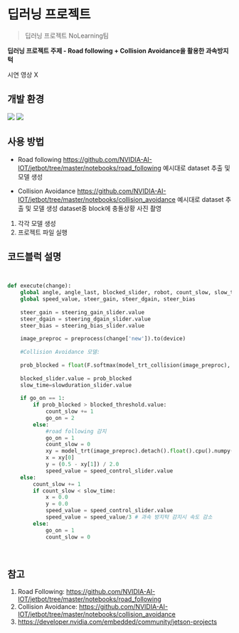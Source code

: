 # 딥러닝 프로젝트
> 딥러닝 프로젝트 NoLearning팀

**딥러닝 프로젝트 주제 - Road following + Collision Avoidance을 활용한 과속방지턱**


시연 영상 X

## 개발 환경

<img src="https://img.shields.io/badge/Jupyter-F37626?style=flat&logo=Jupyter&logoColor=white"/> <img src="https://img.shields.io/badge/NVIDIA-76B900?style=flat&logo=NVIDIA&logoColor=white"/>

## 사용 방법

- Road following
https://github.com/NVIDIA-AI-IOT/jetbot/tree/master/notebooks/road_following
예시대로 dataset 추출 및 모델 생성

- Collision Avoidance
https://github.com/NVIDIA-AI-IOT/jetbot/tree/master/notebooks/collision_avoidance
예시대로 dataset 추출 및 모델 생성
dataset중 block에 충돌상황 사진 촬영

1. 각각 모델 생성
3. 프로젝트 파일 실행


## 코드블럭 설명

```python


def execute(change):
    global angle, angle_last, blocked_slider, robot, count_slow, slow_time, go_on, x, y, blocked_threshold
    global speed_value, steer_gain, steer_dgain, steer_bias
                
    steer_gain = steering_gain_slider.value
    steer_dgain = steering_dgain_slider.value
    steer_bias = steering_bias_slider.value
       
    image_preproc = preprocess(change['new']).to(device)
     
    #Collision Avoidance 모델:
    
    prob_blocked = float(F.softmax(model_trt_collision(image_preproc), dim=1).flatten()[0])
    
    blocked_slider.value = prob_blocked    
    slow_time=slowduration_slider.value
    
    if go_on == 1:    
        if prob_blocked > blocked_threshold.value: 
            count_slow += 1
            go_on = 2
        else:
            #road following 감지
            go_on = 1
            count_slow = 0
            xy = model_trt(image_preproc).detach().float().cpu().numpy().flatten()        
            x = xy[0]            
            y = (0.5 - xy[1]) / 2.0
            speed_value = speed_control_slider.value
    else:
        count_slow += 1
        if count_slow < slow_time:
            x = 0.0 
            y = 0.0
            speed_value = speed_control_slider.value
            speed_value = speed_value/3 # 과속 방지턱 감지시 속도 감소
        else:
            go_on = 1
            count_slow = 0
            
    
```



## 참고

1. Road Following: https://github.com/NVIDIA-AI-IOT/jetbot/tree/master/notebooks/road_following
2. Collision Avoidance: https://github.com/NVIDIA-AI-IOT/jetbot/tree/master/notebooks/collision_avoidance
3. https://developer.nvidia.com/embedded/community/jetson-projects
